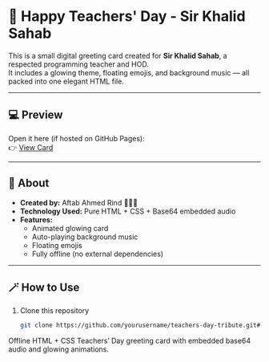 # 🎉 Happy Teachers' Day - Sir Khalid Sahab

This is a small digital greeting card created for **Sir Khalid Sahab**, a respected programming teacher and HOD.  
It includes a glowing theme, floating emojis, and background music — all packed into one elegant HTML file.

---

## 💻 Preview
Open it here (if hosted on GitHub Pages):  
👉 [View Card](https://affi71.github.io/teachers-day-tribute/)

---

## 🧠 About
- **Created by:** Aftab Ahmed Rind 👨🏻‍💻  
- **Technology Used:** Pure HTML + CSS + Base64 embedded audio  
- **Features:**
  - Animated glowing card  
  - Auto-playing background music  
  - Floating emojis  
  - Fully offline (no external dependencies)

---

## 🪄 How to Use
1. Clone this repository  
   ```bash
   git clone https://github.com/yourusername/teachers-day-tribute.git# teachers-day-tribute
Offline HTML + CSS Teachers’ Day greeting card with embedded base64 audio and glowing animations.
